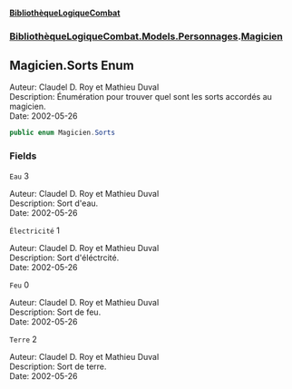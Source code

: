 #### [BibliothèqueLogiqueCombat](readme.md 'readme')
### [BibliothèqueLogiqueCombat.Models.Personnages](readme.md#BibliothèqueLogiqueCombat.Models.Personnages 'BibliothèqueLogiqueCombat.Models.Personnages').[Magicien](BibliothèqueLogiqueCombat.Models.Personnages.Magicien.md 'BibliothèqueLogiqueCombat.Models.Personnages.Magicien')

## Magicien.Sorts Enum

Auteur: Claudel D. Roy et Mathieu Duval    
Description: Énumération pour trouver quel sont les sorts accordés au magicien.    
Date:  2002-05-26

```csharp
public enum Magicien.Sorts
```
### Fields

<a name='BibliothèqueLogiqueCombat.Models.Personnages.Magicien.Sorts.Eau'></a>

`Eau` 3

Auteur: Claudel D. Roy et Mathieu Duval    
Description: Sort d'eau.     
Date:  2002-05-26

<a name='BibliothèqueLogiqueCombat.Models.Personnages.Magicien.Sorts.Électricité'></a>

`Électricité` 1

Auteur: Claudel D. Roy et Mathieu Duval    
Description: Sort d'éléctrcité.       
Date:  2002-05-26

<a name='BibliothèqueLogiqueCombat.Models.Personnages.Magicien.Sorts.Feu'></a>

`Feu` 0

Auteur: Claudel D. Roy et Mathieu Duval    
Description: Sort de feu.     
Date:  2002-05-26

<a name='BibliothèqueLogiqueCombat.Models.Personnages.Magicien.Sorts.Terre'></a>

`Terre` 2

Auteur: Claudel D. Roy et Mathieu Duval    
Description: Sort de terre.    
Date:  2002-05-26